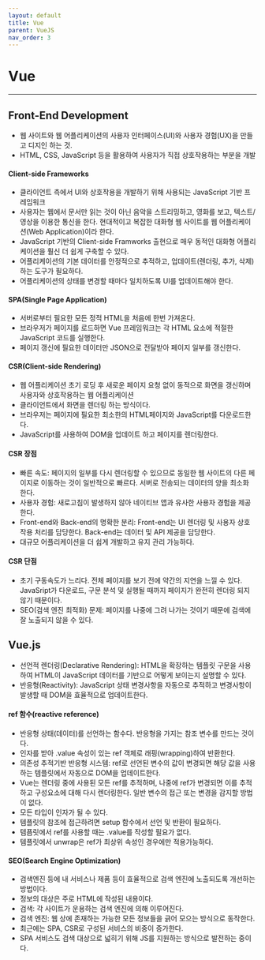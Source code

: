 ```yaml
---
layout: default
title: Vue
parent: VueJS
nav_order: 3
---
```


# Vue

---

## Front-End Development

- 웹 사이트와 웹 어플리케이션의 사용자 인터페이스(UI)와 사용자 경험(UX)을 만들고 디지인 하는 것.
- HTML, CSS, JavaScript 등을 활용하여 사용자가 직접 상호작용하는 부분을 개발

#### Client-side Frameworks

- 클라이언트 측에서 UI와 상호작용을 개발하기 위해 사용되는 JavaScript 기반 프레임워크
- 사용자는 웹에서 문서만 읽는 것이 아닌 음악을 스트리밍하고, 영화를 보고, 텍스트/영상을 이용한 통신을 한다. 현대적이고 복잡한 대화형 웹 사이트를 웹 어플리케이션(Web Application)이라 한다.
- JavaScript 기반의 Client-side Framworks 출현으로 매우 동적인 대화형 어플리케이션을 훨신 더 쉽게 구축할 수 있다.
- 어플리케이션의 기본 데이터를 안정적으로 추적하고, 업데이트(렌더링, 추가, 삭제) 하는 도구가 필요하다.
- 어플리케이션의 상태를 변경할 때마다 일치하도록 UI를 업데이트해야 한다.

#### SPA(Single Page Application)

- 서버로부터 필요한 모든 정적 HTML을 처음에 한번 가져온다.
- 브라우저가 페이지를 로드하면 Vue 프레임워크는 각 HTML 요소에 적절한 JavaScript 코드를 실행한다.
- 페이지 갱신에 필요한 데이터만 JSON으로 전달받아 페이지 일부를 갱신한다.

#### CSR(Client-side Rendering)

- 웹 어플리케이션 초기 로딩 후 새로운 페이지 요청 없이 동적으로 화면을 갱신하며 사용자와 상호작용하는 웹 어플리케이션
- 클라이언트에서 화면을 렌더링 하는 방식이다.
- 브라우저는 페이지에 필요한 최소한의 HTML페이지와 JavaScript를 다운로드한다.
- JavaScript를 사용하여 DOM을 업데이트 하고 페이지를 렌더링한다.

#### CSR 장점

- 빠른 속도: 페이지의 일부를 다시 렌더링할 수 있으므로 동일한 웹 사이트의 다른 페이지로 이동하는 것이 일반적으로 빠르다. 서버로 전송되는 데이터의 양을 최소화 한다.
- 사용자 경험: 새로고침이 발생하지 않아 네이티브 앱과 유사한 사용자 경험을 제공한다.
- Front-end와 Back-end의 명확한 분리: Front-end는 UI 렌더링 및 사용자 상호 작용 처리를 담당한다. Back-end는 데이터 및 API 제공을 담당한다.
- 대규모 어플리케이션을 더 쉽게 개발하고 유지 관리 가능하다.

#### CSR 단점

- 초기 구동속도가 느리다. 전체 페이지를 보기 전에 약간의 지연을 느낄 수 있다. JavaSript가 다운로드, 구문 분석 및 실행될 때까지 페이지가 완전히 렌더링 되지 않기 때문이다.
- SEO(검색 엔진 최적화) 문제: 페이지를 나중에 그려 나가는 것이기 때문에 검색에 잘 노출되지 않을 수 있다.

## Vue.js

- 선언적 렌더링(Declarative Rendering): HTML을 확장하는 템플릿 구문을 사용하여 HTML이 JavaScript 데이터를 기반으로 어떻게 보이는지 설명할 수 있다.
- 반응형(Reactivity): JavaScript 상태 변경사항을 자동으로 추적하고 변경사항이 발생할 때 DOM을 효율적으로 업데이트한다.

#### ref 함수(reactive reference)

- 반응형 상태(데이터)를 선언하는 함수다. 반응형을 가지는 참조 변수를 만드는 것이다.
- 인자를 받아 .value 속성이 있는 ref 객체로 래핑(wrapping)하여 반환한다.
- 의존성 추적기반 반응형 시스템: ref로 선언된 변수의 값이 변경되면 해당 값을 사용하는 템플릿에서 자동으로 DOM을 업데이트한다.
- Vue는 렌더링 중에 사용된 모든 ref를 추적하며, 나중에 ref가 변경되면 이를 추적하고 구성요소에 대해 다시 렌더링한다. 일반 변수의 접근 또는 변경을 감지할 방법이 없다.
- 모든 타입이 인자가 될 수 있다.
- 템플릿의 참조에 접근하려면 setup 함수에서 선언 및 반환이 필요하다.
- 템픔릿에서 ref를 사용할 때는 .value를 작성할 필요가 없다.
- 템플릿에서 unwrap은 ref가 최상위 속성인 경우에만 적용가능하다.

#### SEO(Search Engine Optimization)

- 검색엔진 등에 내 서비스나 제품 등이 효율적으로 검색 엔진에 노출되도록 개선하는 방법이다.
- 정보의 대상은 주로 HTML에 작성된 내용이다.
- 검색: 각 사이트가 운용하는 검색 엔진에 의해 이루어진다.
- 검색 엔진: 웹 상에 존재하는 가능한 모든 정보들을 긁어 모으는 방식으로 동작한다.
- 최근에는 SPA, CSR로 구성된 서비스의 비중이 증가한다.
- SPA 서비스도 검색 대상으로 넓히기 위해 JS를 지원하는 방식으로 발전하는 중이다.
